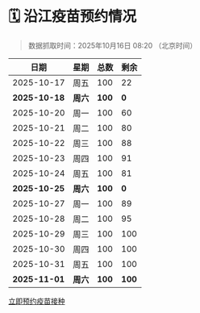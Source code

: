 # 🗓️ 沿江疫苗预约情况

> 数据抓取时间：2025年10月16日 08:20 （北京时间）

| 日期 | 星期 | 总数 | 剩余 |
|------|------|------|------|
| 2025-10-17 | 周五 | 100 | 22 |
| **2025-10-18** | **周六** | **100** | **0** |
| 2025-10-20 | 周一 | 100 | 60 |
| 2025-10-21 | 周二 | 100 | 80 |
| 2025-10-22 | 周三 | 100 | 88 |
| 2025-10-23 | 周四 | 100 | 91 |
| 2025-10-24 | 周五 | 100 | 81 |
| **2025-10-25** | **周六** | **100** | **0** |
| 2025-10-27 | 周一 | 100 | 89 |
| 2025-10-28 | 周二 | 100 | 95 |
| 2025-10-29 | 周三 | 100 | 100 |
| 2025-10-30 | 周四 | 100 | 100 |
| 2025-10-31 | 周五 | 100 | 100 |
| **2025-11-01** | **周六** | **100** | **100** |


<div class="button-container">
<a class="btn" href="http://yfzweb.ishequ.net/#/login" target="_blank">立即预约疫苗接种</a>
</div>
